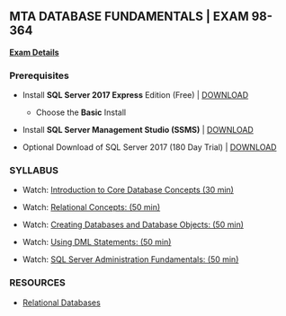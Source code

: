 ## MTA DATABASE FUNDAMENTALS | EXAM 98-364

**[Exam Details](https://www.microsoft.com/en-us/learning/exam-98-364.aspx)**

### **Prerequisites** 

- Install **SQL Server 2017 Express** Edition (Free) | [DOWNLOAD](https://www.microsoft.com/en-us/sql-server/sql-server-editions-express)
    - Choose the **Basic** Install
- Install **SQL Server Management Studio (SSMS)** | [DOWNLOAD](https://docs.microsoft.com/en-gb/sql/ssms/download-sql-server-management-studio-ssms)

- Optional Download of SQL Server 2017 (180 Day Trial) | [DOWNLOAD](https://www.microsoft.com/en-us/sql-server/sql-server-downloads#)

### SYLLABUS

- Watch: [Introduction to Core Database Concepts (30 min)](https://openedx.microsoft.com/embed_player/block-v1:Microsoft+47076_DEU+2018_T3+type@azure_media_services+block@8ae67d1aec9a4061bda5ed3c50eb63a0)  

- Watch: [Relational Concepts: (50 min)](https://openedx.microsoft.com/embed_player/block-v1:Microsoft+47076+2018_T3+type@azure_media_services+block@4f5faa408afa472cb1537046f8575259)        

- Watch: [Creating Databases and Database Objects: (50 min)](https://openedx.microsoft.com/embed_player/block-v1:Microsoft+47076+2018_T3+type@azure_media_services+block@fd16d42768ee47de8e1294191fb3ed07)        
- Watch: [Using DML Statements: (50 min)](https://openedx.microsoft.com/embed_player/block-v1:Microsoft+47076+2018_T3+type@azure_media_services+block@bdd0cbd838ec4e5db8b20b6d88d31ad5)        

- Watch: [SQL Server Administration Fundamentals: (50 min)](https://openedx.microsoft.com/embed_player/block-v1:Microsoft+47076+2018_T3+type@azure_media_services+block@7af972cf1d774196954f918ba6be08be)     

### RESOURCES

- [Relational Databases](https://docs.microsoft.com/en-us/sql/relational-databases/databases/databases?view=sql-server-ver15)